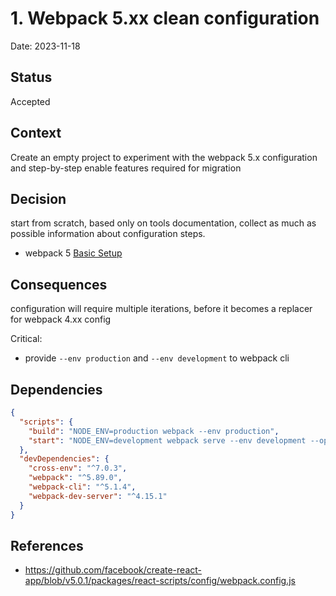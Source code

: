 # 1. Webpack 5.xx clean configuration

Date: 2023-11-18

## Status

Accepted

## Context

Create an empty project to experiment with the webpack 5.x configuration and step-by-step enable features required for migration

## Decision

start from scratch, based only on tools documentation, collect as much as possible information about configuration steps.

- webpack 5 [Basic Setup](https://webpack.js.org/guides/getting-started/#basic-setup)

## Consequences

configuration will require multiple iterations, before it becomes a replacer for webpack 4.xx config

Critical:

- provide `--env production` and `--env development` to webpack cli

## Dependencies

```json
{
  "scripts": {
    "build": "NODE_ENV=production webpack --env production",
    "start": "NODE_ENV=development webpack serve --env development --open"
  },
  "devDependencies": {
    "cross-env": "^7.0.3",
    "webpack": "^5.89.0",
    "webpack-cli": "^5.1.4",
    "webpack-dev-server": "^4.15.1"
  }
}
```

## References

- https://github.com/facebook/create-react-app/blob/v5.0.1/packages/react-scripts/config/webpack.config.js
